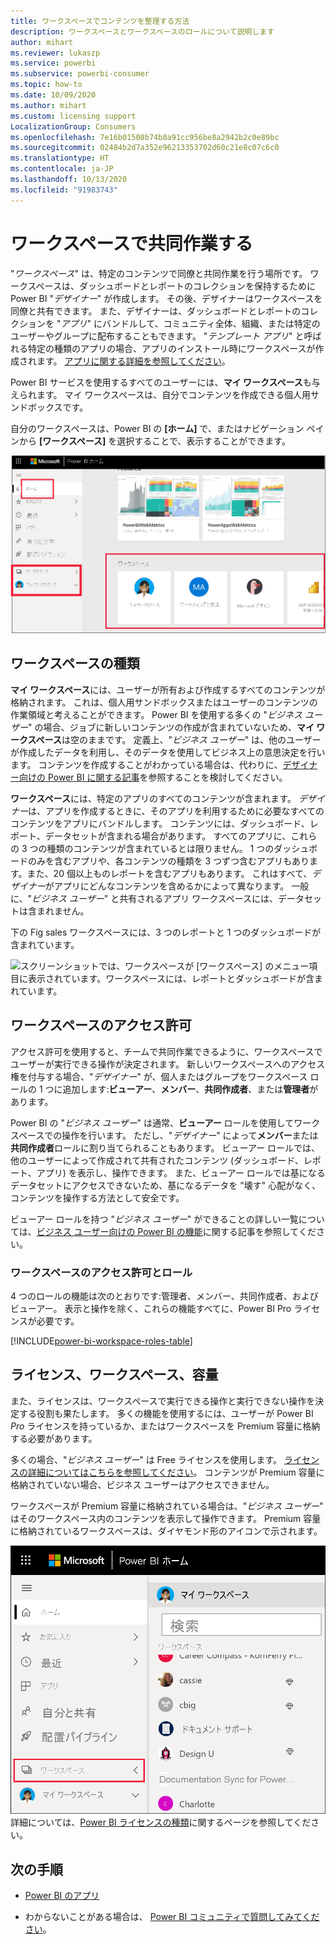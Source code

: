 ```yaml
---
title: ワークスペースでコンテンツを整理する方法
description: ワークスペースとワークスペースのロールについて説明します
author: mihart
ms.reviewer: lukaszp
ms.service: powerbi
ms.subservice: powerbi-consumer
ms.topic: how-to
ms.date: 10/09/2020
ms.author: mihart
ms.custom: licensing support
LocalizationGroup: Consumers
ms.openlocfilehash: 7e16b01508b74b8a91cc956be8a2942b2c0e89bc
ms.sourcegitcommit: 02484b2d7a352e96213353702d60c21e8c07c6c0
ms.translationtype: HT
ms.contentlocale: ja-JP
ms.lasthandoff: 10/13/2020
ms.locfileid: "91983743"
---
```

# <a name="collaborate-in-workspaces"></a>ワークスペースで共同作業する

 "*ワークスペース*" は、特定のコンテンツで同僚と共同作業を行う場所です。 ワークスペースは、ダッシュボードとレポートのコレクションを保持するために Power BI "*デザイナー*" が作成します。 その後、デザイナーはワークスペースを同僚と共有できます。 また、デザイナーは、ダッシュボードとレポートのコレクションを "*アプリ*" にバンドルして、コミュニティ全体、組織、または特定のユーザーやグループに配布することもできます。 "*テンプレート アプリ*" と呼ばれる特定の種類のアプリの場合、アプリのインストール時にワークスペースが作成されます。 [アプリに関する詳細を参照してください](end-user-apps.md)。 

 Power BI サービスを使用するすべてのユーザーには、**マイ ワークスペース**も与えられます。  マイ ワークスペースは、自分でコンテンツを作成できる個人用サンドボックスです。

 自分のワークスペースは、Power BI の **[ホーム]** で、またはナビゲーション ペインから **[ワークスペース]** を選択することで、表示することができます。

 ![スクリーンショットでは、ナビゲーション ウィンドウに 2 種類のワークスペースが表示されています。](media/end-user-workspaces/power-bi-home-workspace.png)

## <a name="types-of-workspaces"></a>ワークスペースの種類
**マイ ワークスペース**には、ユーザーが所有および作成するすべてのコンテンツが格納されます。 これは、個人用サンドボックスまたはユーザーのコンテンツの作業領域と考えることができます。 Power BI を使用する多くの "*ビジネス ユーザー*" の場合、ジョブに新しいコンテンツの作成が含まれていないため、**マイ ワークスペース**は空のままです。 定義上、"*ビジネス ユーザー*" は、他のユーザーが作成したデータを利用し、そのデータを使用してビジネス上の意思決定を行います。 コンテンツを作成することがわかっている場合は、代わりに、[デザイナー向けの Power BI に関する記事](../create-reports/index.yml)を参照することを検討してください。

**ワークスペース**には、特定のアプリのすべてのコンテンツが含まれます。 *デザイナー*は、アプリを作成するときに、そのアプリを利用するために必要なすべてのコンテンツをアプリにバンドルします。 コンテンツには、ダッシュボード、レポート、データセットが含まれる場合があります。 すべてのアプリに、これらの 3 つの種類のコンテンツが含まれているとは限りません。 1 つのダッシュボードのみを含むアプリや、各コンテンツの種類を 3 つずつ含むアプリもあります。また、20 個以上ものレポートを含むアプリもあります。 これはすべて、*デザイナー*がアプリにどんなコンテンツを含めるかによって異なります。 一般に、"*ビジネス ユーザー*" と共有されるアプリ ワークスペースには、データセットは含まれません。

下の Fig sales ワークスペースには、3 つのレポートと 1 つのダッシュボードが含まれています。 

![スクリーンショットでは、ワークスペースが [ワークスペース] のメニュー項目に表示されています。ワークスペースには、レポートとダッシュボードが含まれています。](media/end-user-workspaces/power-bi-app-workspace.png)

## <a name="permissions-in-the-workspaces"></a>ワークスペースのアクセス許可

アクセス許可を使用すると、チームで共同作業できるように、ワークスペースでユーザーが実行できる操作が決定されます。  新しいワークスペースへのアクセス権を付与する場合、"*デザイナー*" が、個人またはグループをワークスペース ロールの 1 つに追加します:**ビューアー**、**メンバー**、**共同作成者**、または**管理者**があります。 


Power BI の "*ビジネス ユーザー*" は通常、**ビューアー** ロールを使用してワークスペースでの操作を行います。 ただし、"*デザイナー*" によって**メンバー**または**共同作成者**ロールに割り当てられることもあります。 ビューアー ロールでは、他のユーザーによって作成されて共有されたコンテンツ (ダッシュボード、レポート、アプリ) を表示し、操作できます。 また、ビューアー ロールでは基になるデータセットにアクセスできないため、基になるデータを "壊す" 心配がなく、コンテンツを操作する方法として安全です。


ビューアー ロールを持つ "*ビジネス ユーザー*" ができることの詳しい一覧については、[ビジネス ユーザー向けの Power BI の機能](end-user-features.md)に関する記事を参照してください。


### <a name="workspace-permissions-and-roles"></a>ワークスペースのアクセス許可とロール

4 つのロールの機能は次のとおりです:管理者、メンバー、共同作成者、およびビューアー。 表示と操作を除く、これらの機能すべてに、Power BI Pro ライセンスが必要です。

[!INCLUDE[power-bi-workspace-roles-table](../includes/power-bi-workspace-roles-table.md)]

## <a name="licensing-workspaces-and-capacity"></a>ライセンス、ワークスペース、容量
また、ライセンスは、ワークスペースで実行できる操作と実行できない操作を決定する役割も果たします。 多くの機能を使用するには、ユーザーが Power BI *Pro* ライセンスを持っているか、またはワークスペースを Premium 容量に格納する必要があります。 

多くの場合、"*ビジネス ユーザー*" は Free ライセンスを使用します。 [ライセンスの詳細についてはこちらを参照してください](end-user-license.md)。 コンテンツが Premium 容量に格納されていない場合、ビジネス ユーザーはアクセスできません。

ワークスペースが Premium 容量に格納されている場合は、"*ビジネス ユーザー*" はそのワークスペース内のコンテンツを表示して操作できます。 Premium 容量に格納されているワークスペースは、ダイヤモンド形のアイコンで示されます。

![ワークスペースが選択されています](media/end-user-workspaces/power-bi-diamonds.png) 詳細については、[Power BI ライセンスの種類](end-user-license.md)に関するページを参照してください。



## <a name="next-steps"></a>次の手順
* [Power BI のアプリ](end-user-apps.md)    

* わからないことがある場合は、 [Power BI コミュニティで質問してみてください](https://community.powerbi.com/)。

